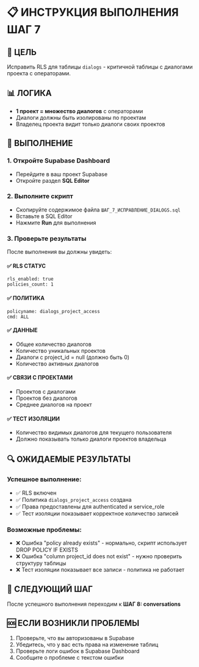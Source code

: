 # 📋 ИНСТРУКЦИЯ ВЫПОЛНЕНИЯ ШАГ 7

## 🎯 ЦЕЛЬ
Исправить RLS для таблицы `dialogs` - критичной таблицы с диалогами проекта с операторами.

## 📊 ЛОГИКА
- **1 проект = множество диалогов** с операторами
- Диалоги должны быть изолированы по проектам
- Владелец проекта видит только диалоги своих проектов

## 🚀 ВЫПОЛНЕНИЕ

### 1. Откройте Supabase Dashboard
- Перейдите в ваш проект Supabase
- Откройте раздел **SQL Editor**

### 2. Выполните скрипт
- Скопируйте содержимое файла `ШАГ_7_ИСПРАВЛЕНИЕ_DIALOGS.sql`
- Вставьте в SQL Editor
- Нажмите **Run** для выполнения

### 3. Проверьте результаты
После выполнения вы должны увидеть:

#### ✅ RLS СТАТУС
```
rls_enabled: true
policies_count: 1
```

#### ✅ ПОЛИТИКА
```
policyname: dialogs_project_access
cmd: ALL
```

#### ✅ ДАННЫЕ
- Общее количество диалогов
- Количество уникальных проектов
- Диалоги с project_id = null (должно быть 0)
- Количество активных диалогов

#### ✅ СВЯЗИ С ПРОЕКТАМИ
- Проектов с диалогами
- Проектов без диалогов
- Среднее диалогов на проект

#### ✅ ТЕСТ ИЗОЛЯЦИИ
- Количество видимых диалогов для текущего пользователя
- Должно показывать только диалоги проектов владельца

## 🔍 ОЖИДАЕМЫЕ РЕЗУЛЬТАТЫ

### Успешное выполнение:
- ✅ RLS включен
- ✅ Политика `dialogs_project_access` создана
- ✅ Права предоставлены для authenticated и service_role
- ✅ Тест изоляции показывает корректное количество записей

### Возможные проблемы:
- ❌ Ошибка "policy already exists" - нормально, скрипт использует DROP POLICY IF EXISTS
- ❌ Ошибка "column project_id does not exist" - нужно проверить структуру таблицы
- ❌ Тест изоляции показывает все записи - политика не работает

## 📝 СЛЕДУЮЩИЙ ШАГ
После успешного выполнения переходим к **ШАГ 8: conversations**

## 🆘 ЕСЛИ ВОЗНИКЛИ ПРОБЛЕМЫ
1. Проверьте, что вы авторизованы в Supabase
2. Убедитесь, что у вас есть права на изменение таблиц
3. Проверьте логи ошибок в Supabase Dashboard
4. Сообщите о проблеме с текстом ошибки
